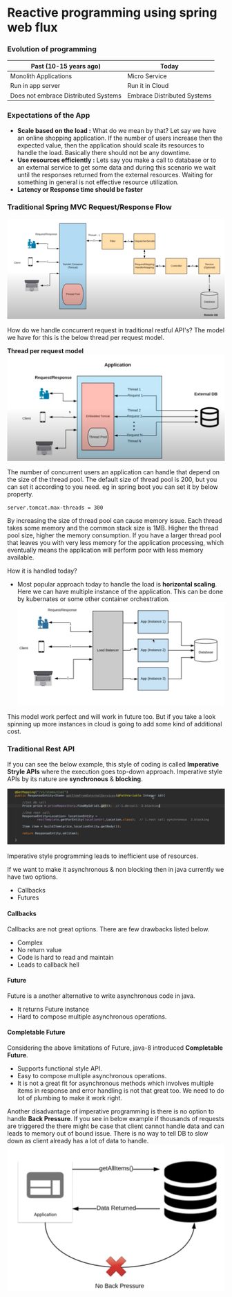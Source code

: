 # Reactive programming using spring web flux
### Evolution of programming
| Past (10-15 years ago) | Today |
| ---------------------- | ---|
| Monolith Applications | Micro Service|
| Run in app server | Run it in Cloud
| Does not embrace Distributed Systems | Embrace Distributed Systems

### Expectations of the App
- **Scale based on the load :** What do we mean by that? Let say we have an online shopping application. If the number of users increase then the expected value, then the application should scale its resources to handle the load. Basically there should not be any downtime.
- **Use resources efficiently :** Lets say you make a call to database or to an external service to get some data and during this scenario we wait until the responses returned from the external resources. Waiting for something in general is not effective resource utilization. 
- **Latency or Response time should be faster** 

### Traditional Spring MVC Request/Response Flow
![](https://github.com/Eainde/spring-data-reactive/blob/main/src/main/resources/images/SpringMVCFlow.png)

How do we handle concurrent request in traditional restful API's? The model we have for this is the below thread per request model.

**Thread per request model**
![](https://github.com/Eainde/spring-data-reactive/blob/main/src/main/resources/images/ThreadPerModel.png)

The number of concurrent users an application can handle that depend on the size of the thread pool. The default size of thread pool is 200, but you can set it according to you need. eg in spring boot you can set it by below property.
```properties
server.tomcat.max-threads = 300
```
By increasing the size of thread pool can cause memory issue. Each thread takes some memory and the common stack size is 1MB. Higher the thread pool size, higher the memory consumption. If you have a larger thread pool that leaves you with very less memory for the application processing, which eventually means the application will perform poor with less memory available.

How it is handled today?
- Most popular approach today to handle the load is **horizontal scaling**. Here we can have multiple instance of the application. This can be done by kubernates or some other container orchestration.
  ![](https://github.com/Eainde/spring-data-reactive/blob/main/src/main/resources/images/horizontalScaling.jpg)
  
This model work perfect and will work in future too. But if you take a look spinning up more instances in cloud is going to add some kind of additional cost.

### Traditional Rest API
If you can see the below example, this style of coding is called **Imperative Stryle APIs** where the execution goes top-down approach. Imperative style APIs by its nature are **synchronous** & **blocking**.   

![](https://github.com/Eainde/spring-data-reactive/blob/main/src/main/resources/images/ImperativeCode.jpeg)

Imperative style programming leads to inefficient use of resources. 

If we want to make it asynchronous & non blocking then in java currently we have two options.
- Callbacks
- Futures

#### Callbacks
Callbacks are not great options. There are few drawbacks listed below.
- Complex
- No return value
- Code is hard to read and maintain
- Leads to callback hell

#### Future
Future is a another alternative to write asynchronous code in java.
- It returns Future instance
- Hard to compose multiple asynchronous operations.

#### Completable Future
Considering the above limitations of Future, java-8 introduced **Completable Future**.
- Supports functional style API.
- Easy to compose multiple asynchronous operations.
- It is not a great fit for asynchronous methods which involves multiple items in response and error handling is not that great too. We need to do lot of plumbing to make it work right. 

Another disadvantage of imperative programming is there is no option to handle **Back Pressure**. If you see in below example if thousands of requests are triggered the there might be case that client cannot handle data and can leads to memory out of bound issue. There is no way to tell DB to slow down as client already has a lot of data to handle.
![](https://github.com/Eainde/spring-data-reactive/blob/main/src/main/resources/images/NoBackPressure.jpeg)